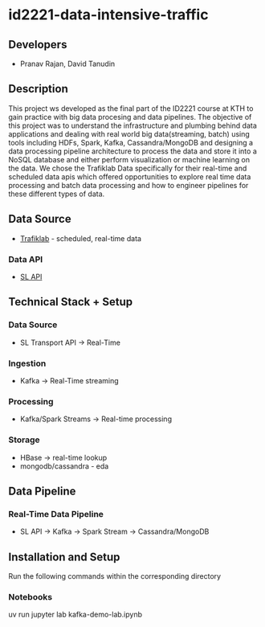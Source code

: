 # id2221-data-intensive-traffic

## Developers 
- Pranav Rajan, David Tanudin 

## Description 
This project ws developed as the final part of the ID2221 course at KTH to gain practice with big data procesing and data pipelines. The objective of this project was to understand the infrastructure and plumbing behind data applications and dealing with real world big data(streaming, batch) using tools including HDFs, Spark, Kafka, Cassandra/MongoDB and designing a data processing pipeline architecture to process the data and store it into a NoSQL database and either perform visualization or machine learning on the data. We chose the Trafiklab Data specifically for their real-time and scheduled data apis which offered opportunities to explore real time data processing and batch data processing and how to engineer pipelines for these different types of data.

## Data Source 
- [Trafiklab](https://www.trafiklab.se/) - scheduled, real-time data 

### Data API 
- [SL API](https://www.trafiklab.se/api/our-apis/sl/)

## Technical Stack + Setup 
### Data Source 
- SL Transport API -> Real-Time 

### Ingestion 
- Kafka -> Real-Time streaming

### Processing 
- Kafka/Spark Streams -> Real-time processing 

### Storage 
- HBase -> real-time lookup 
- mongodb/cassandra - eda 

## Data Pipeline 
### Real-Time Data Pipeline 
- SL API -> Kafka -> Spark Stream -> Cassandra/MongoDB 


## Installation and Setup 
Run the following commands within the corresponding directory 
### Notebooks
uv run jupyter lab kafka-demo-lab.ipynb


